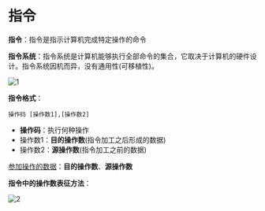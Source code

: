 # 指令

**指令**：指令是指示计算机完成特定操作的命令

**指令系统**：指令系统是计算机能够执行全部命令的集合，它取决于计算机的硬件设计。指令系统因机而异，没有通用性(可移植性)。

![1](D:/Data/typora/photo/1.png)

**指令格式**：

```
操作码 [操作数1],[操作数2]
```

- **操作码**：执行何种操作
- 操作数1：**目的操作数**(指令加工之后形成的数据)
- 操作数2：**源操作数**(指令加工之前的数据)

[参加操作的数据]()：**目的操作数**、**源操作数**

**指令中的操作数表征方法**：

![2](D:/Data/typora/photo/2.png)



